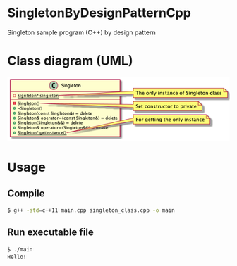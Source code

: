 # SingletonByDesignPatternCpp
Singleton sample program (C++) by design pattern

# Class diagram (UML)
![Class diagram (UML)](/doc/SingletonUML.png)  

# Usage
## Compile
```bash
$ g++ -std=c++11 main.cpp singleton_class.cpp -o main
```

## Run executable file
```bash
$ ./main 
Hello!
```

